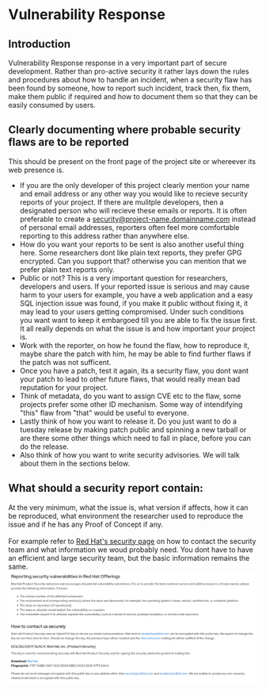 # Vulnerability Response

## Introduction
Vulnerability Response response in a very important part of secure development. Rather than pro-active security it rather lays down the rules and procedures about how to handle an incident, when a security flaw has been found by someone, how to report such incident, track then, fix them, make them public if required and how to document them so that they can be easily consumed by users.

## Clearly documenting where probable security flaws are to be reported
This should be present on the front page of the project site or whereever its web presence is. 
- If you are the only developer of this project clearly mention your name and email address or any other way you would like to recieve security reports of your project. If there are mulitple developers, then a designated person who will recieve these emails or reports. It is often preferable to create a <security@project-name.domainname.com> instead of personal email addresses, reporters often feel more comfortable reporting to this address rather than anywhere else.
- How do you want your reports to be sent is also another useful thing here. Some researchers dont like plain text reports, they prefer GPG encrypted. Can you support that? otherwise you can mention that we prefer plain text reports only. 
- Public or not? This is a very important question for researchers, developers and users. If your reported issue is serious and may cause harm to your users for example, you have a web application and a easy SQL injection issue was found, if you make it public without fixing it, it may lead to your users getting compromised. Under such conditions you want want to keep it embargoed till you are able to fix the issue first. It all really depends on what the issue is and how important your project is.
- Work with the reporter, on how he found the flaw, how to reproduce it, maybe share the patch with him, he may be able to find further flaws if the patch was not sufficent. 
- Once you have a patch, test it again, its a security flaw, you dont want your patch to lead to other future flaws, that would really mean bad reputation for your project.
- Think of metadata, do you want to assign CVE etc to the flaw, some projects prefer some other ID mechanism. Some way of intendifying "this" flaw from "that" would be useful to everyone.
- Lastly think of how you want to release it. Do you just want to do a tuesday release by making patch public and spinning a new tarball or are there some other things which need to fall in place, before you can do the release.
- Also think of how you want to write security advisories. We will talk about them in the sections below.

## What should a security report contain:
At the very minimum, what the issue is, what version if affects, how it can be reproduced, what environment the researcher used to reproduce the issue and if he has any Proof of Concept if any. \
\
For example refer to [Red Hat's security page](https://access.redhat.com/security/team/contact) on how to contact the security team and what information we woud probably need. You dont have to have an efficient and large security team, but the basic information remains the same.
<kbd>
![Red Hat Security page](../images/rh-security.png)</kbd>
